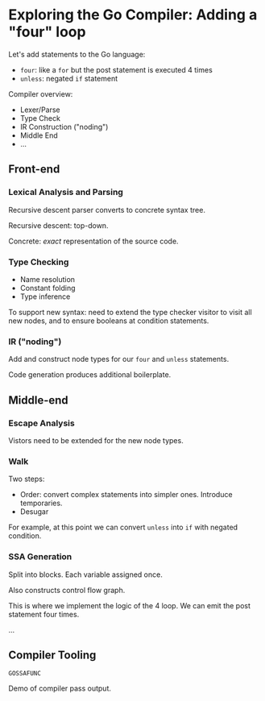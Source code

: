 # Exploring the Go Compiler: Adding a "four" loop

Let's add statements to the Go language:

* `four`: like a `for` but the post statement is executed 4 times
* `unless`: negated `if` statement

Compiler overview:

* Lexer/Parse
* Type Check
* IR Construction ("noding")
* Middle End
* ...

## Front-end

### Lexical Analysis and Parsing

Recursive descent parser converts to concrete syntax tree.

Recursive descent: top-down.

Concrete: _exact_ representation of the source code.

### Type Checking

* Name resolution
* Constant folding
* Type inference

To support new syntax: need to extend the type checker visitor to visit all
new nodes, and to ensure booleans at condition statements.

### IR ("noding")

Add and construct node types for our `four` and `unless` statements.

Code generation produces additional boilerplate.

## Middle-end

### Escape Analysis

Vistors need to be extended for the new node types.

### Walk

Two steps:

* Order: convert complex statements into simpler ones. Introduce temporaries.
* Desugar

For example, at this point we can convert `unless` into `if` with negated
condition.

### SSA Generation

Split into blocks. Each variable assigned once.

Also constructs control flow graph.

This is where we implement the logic of the 4 loop. We can emit the post
statement four times.

...

## Compiler Tooling

`GOSSAFUNC`

Demo of compiler pass output.
